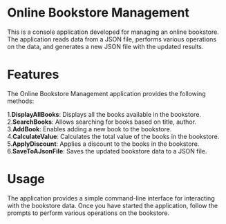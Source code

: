 # Online Bookstore Management      
This is a console application developed for managing an online bookstore. The application reads data from a JSON file, performs various operations on the data, and generates a new JSON file with the updated results.

# Features    
The Online Bookstore Management application provides the following methods:  

1.__DisplayAllBooks__: Displays all the books available in the bookstore.  
2.__SearchBooks__: Allows searching for books based on title, author.  
3.__AddBook__: Enables adding a new book to the bookstore.  
4.__CalculateValue__: Calculates the total value of the books in the bookstore.  
5.__ApplyDiscount__: Applies a discount to the books in the bookstore.  
6.__SaveToAJsonFile__: Saves the updated bookstore data to a JSON file.

# Usage  
The application provides a simple command-line interface for interacting with the bookstore data. Once you have started the application, follow the prompts to perform various operations on the bookstore.
